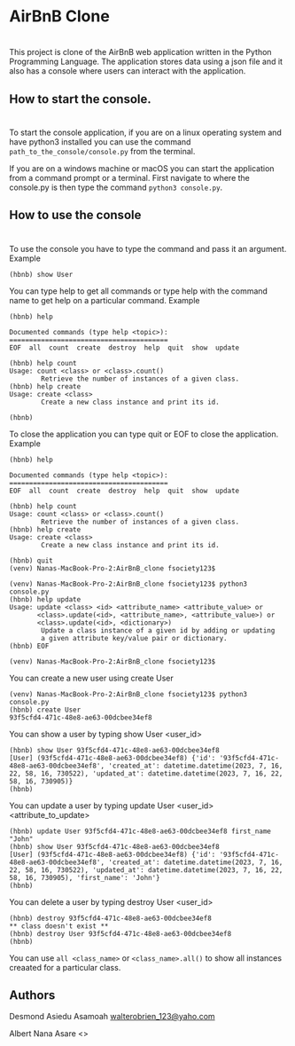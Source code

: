 # AirBnB Clone
#

This project is clone of the AirBnB web application written in the Python Programming Language. The application stores data using a json file and it also has a console where users can interact with the application.

## How to start the console.
#

To start the console application, if you are on a linux operating system and have python3 installed you can use the command ```path_to_the_console/console.py``` from the terminal.

If you are on a windows machine or macOS you can start the application from a command prompt or a terminal. First navigate to where the console.py is then type the command `python3 console.py`.

## How to use the console
#
To use the console you have to type the command and pass it an argument.
Example
```
(hbnb) show User
```
You can type help to get all commands or type help with the command name to get help on a particular command.
Example
```
(hbnb) help

Documented commands (type help <topic>):
========================================
EOF  all  count  create  destroy  help  quit  show  update

(hbnb) help count
Usage: count <class> or <class>.count()
        Retrieve the number of instances of a given class.
(hbnb) help create
Usage: create <class>
        Create a new class instance and print its id.
        
(hbnb) 
```

To close the application you can type quit or EOF to close the application.
Example
```
(hbnb) help

Documented commands (type help <topic>):
========================================
EOF  all  count  create  destroy  help  quit  show  update

(hbnb) help count
Usage: count <class> or <class>.count()
        Retrieve the number of instances of a given class.
(hbnb) help create
Usage: create <class>
        Create a new class instance and print its id.
        
(hbnb) quit
(venv) Nanas-MacBook-Pro-2:AirBnB_clone fsociety123$ 
```
```
(venv) Nanas-MacBook-Pro-2:AirBnB_clone fsociety123$ python3 console.py
(hbnb) help update
Usage: update <class> <id> <attribute_name> <attribute_value> or
       <class>.update(<id>, <attribute_name>, <attribute_value>) or
       <class>.update(<id>, <dictionary>)
        Update a class instance of a given id by adding or updating
        a given attribute key/value pair or dictionary.
(hbnb) EOF

(venv) Nanas-MacBook-Pro-2:AirBnB_clone fsociety123$ 
```

You can create a new user using create User
```
(venv) Nanas-MacBook-Pro-2:AirBnB_clone fsociety123$ python3 console.py
(hbnb) create User
93f5cfd4-471c-48e8-ae63-00dcbee34ef8
```

You can show a user by typing show User <user_id>
```
(hbnb) show User 93f5cfd4-471c-48e8-ae63-00dcbee34ef8
[User] (93f5cfd4-471c-48e8-ae63-00dcbee34ef8) {'id': '93f5cfd4-471c-48e8-ae63-00dcbee34ef8', 'created_at': datetime.datetime(2023, 7, 16, 22, 58, 16, 730522), 'updated_at': datetime.datetime(2023, 7, 16, 22, 58, 16, 730905)}
(hbnb) 
```

You can update a user by typing update User <user_id> <attribute_to_update>
```
(hbnb) update User 93f5cfd4-471c-48e8-ae63-00dcbee34ef8 first_name "John"
(hbnb) show User 93f5cfd4-471c-48e8-ae63-00dcbee34ef8
[User] (93f5cfd4-471c-48e8-ae63-00dcbee34ef8) {'id': '93f5cfd4-471c-48e8-ae63-00dcbee34ef8', 'created_at': datetime.datetime(2023, 7, 16, 22, 58, 16, 730522), 'updated_at': datetime.datetime(2023, 7, 16, 22, 58, 16, 730905), 'first_name': 'John'}
(hbnb) 
```

You can delete a user by typing destroy User <user_id>
```
(hbnb) destroy 93f5cfd4-471c-48e8-ae63-00dcbee34ef8
** class doesn't exist **
(hbnb) destroy User 93f5cfd4-471c-48e8-ae63-00dcbee34ef8
(hbnb) 
```

You can use `all <class_name>` or `<class_name>.all()` to show all instances creaated for a particular class.


## Authors
Desmond Asiedu Asamoah <walterobrien_123@yaho.com>

Albert Nana Asare <>
